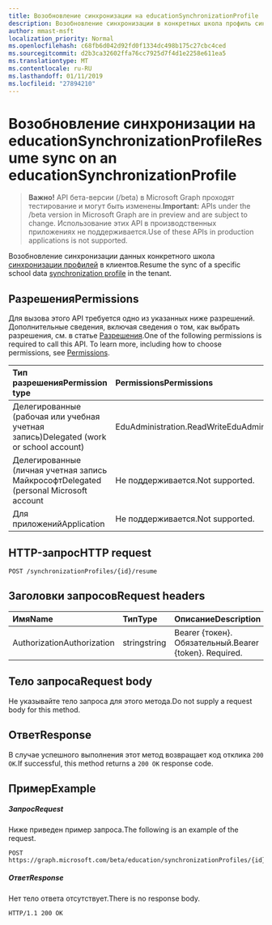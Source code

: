 ```yaml
---
title: Возобновление синхронизации на educationSynchronizationProfile
description: Возобновление синхронизации в конкретных школа профиль синхронизации данных клиента.
author: mmast-msft
localization_priority: Normal
ms.openlocfilehash: c68fb6d042d92fd0f1334dc498b175c27cbc4ced
ms.sourcegitcommit: d2b3ca32602ffa76cc7925d7f4d1e2258e611ea5
ms.translationtype: MT
ms.contentlocale: ru-RU
ms.lasthandoff: 01/11/2019
ms.locfileid: "27894210"
---
```

# <a name="resume-sync-on-an-educationsynchronizationprofile"></a><span data-ttu-id="e173a-103">Возобновление синхронизации на educationSynchronizationProfile</span><span class="sxs-lookup"><span data-stu-id="e173a-103">Resume sync on an educationSynchronizationProfile</span></span>

> <span data-ttu-id="e173a-104">**Важно!** API бета-версии (/beta) в Microsoft Graph проходят тестирование и могут быть изменены.</span><span class="sxs-lookup"><span data-stu-id="e173a-104">**Important:** APIs under the /beta version in Microsoft Graph are in preview and are subject to change.</span></span> <span data-ttu-id="e173a-105">Использование этих API в производственных приложениях не поддерживается.</span><span class="sxs-lookup"><span data-stu-id="e173a-105">Use of these APIs in production applications is not supported.</span></span>

<span data-ttu-id="e173a-106">Возобновление синхронизации данных конкретного школа [синхронизации профилей](../resources/educationsynchronizationprofile.md) в клиентов.</span><span class="sxs-lookup"><span data-stu-id="e173a-106">Resume the sync of a specific school data [synchronization profile](../resources/educationsynchronizationprofile.md) in the tenant.</span></span>

## <a name="permissions"></a><span data-ttu-id="e173a-107">Разрешения</span><span class="sxs-lookup"><span data-stu-id="e173a-107">Permissions</span></span>
<span data-ttu-id="e173a-p102">Для вызова этого API требуется одно из указанных ниже разрешений. Дополнительные сведения, включая сведения о том, как выбрать разрешения, см. в статье [Разрешения](/graph/permissions-reference).</span><span class="sxs-lookup"><span data-stu-id="e173a-p102">One of the following permissions is required to call this API. To learn more, including how to choose permissions, see [Permissions](/graph/permissions-reference).</span></span>

| <span data-ttu-id="e173a-110">Тип разрешения</span><span class="sxs-lookup"><span data-stu-id="e173a-110">Permission type</span></span> | <span data-ttu-id="e173a-111">Permissions</span><span class="sxs-lookup"><span data-stu-id="e173a-111">Permissions</span></span> |
|:-----------|:----------|
| <span data-ttu-id="e173a-112">Делегированные (рабочая или учебная учетная запись)</span><span class="sxs-lookup"><span data-stu-id="e173a-112">Delegated (work or school account)</span></span> | <span data-ttu-id="e173a-113">EduAdministration.ReadWrite</span><span class="sxs-lookup"><span data-stu-id="e173a-113">EduAdministration.ReadWrite</span></span> |
|<span data-ttu-id="e173a-114">Делегированные (личная учетная запись Майкрософт</span><span class="sxs-lookup"><span data-stu-id="e173a-114">Delegated (personal Microsoft account</span></span>|<span data-ttu-id="e173a-115">Не поддерживается.</span><span class="sxs-lookup"><span data-stu-id="e173a-115">Not supported.</span></span>|
|<span data-ttu-id="e173a-116">Для приложений</span><span class="sxs-lookup"><span data-stu-id="e173a-116">Application</span></span>|<span data-ttu-id="e173a-117">Не поддерживается.</span><span class="sxs-lookup"><span data-stu-id="e173a-117">Not supported.</span></span>|

## <a name="http-request"></a><span data-ttu-id="e173a-118">HTTP-запрос</span><span class="sxs-lookup"><span data-stu-id="e173a-118">HTTP request</span></span>
<!-- { "blockType": "ignored" } -->
```http
POST /synchronizationProfiles/{id}/resume
```

## <a name="request-headers"></a><span data-ttu-id="e173a-119">Заголовки запросов</span><span class="sxs-lookup"><span data-stu-id="e173a-119">Request headers</span></span>
| <span data-ttu-id="e173a-120">Имя</span><span class="sxs-lookup"><span data-stu-id="e173a-120">Name</span></span>       | <span data-ttu-id="e173a-121">Тип</span><span class="sxs-lookup"><span data-stu-id="e173a-121">Type</span></span> | <span data-ttu-id="e173a-122">Описание</span><span class="sxs-lookup"><span data-stu-id="e173a-122">Description</span></span>|
|:-----------|:------|:----------|
| <span data-ttu-id="e173a-123">Authorization</span><span class="sxs-lookup"><span data-stu-id="e173a-123">Authorization</span></span>  | <span data-ttu-id="e173a-124">string</span><span class="sxs-lookup"><span data-stu-id="e173a-124">string</span></span>  | <span data-ttu-id="e173a-p103">Bearer {токен}. Обязательный.</span><span class="sxs-lookup"><span data-stu-id="e173a-p103">Bearer {token}. Required.</span></span>  |

## <a name="request-body"></a><span data-ttu-id="e173a-127">Тело запроса</span><span class="sxs-lookup"><span data-stu-id="e173a-127">Request body</span></span>
<span data-ttu-id="e173a-128">Не указывайте тело запроса для этого метода.</span><span class="sxs-lookup"><span data-stu-id="e173a-128">Do not supply a request body for this method.</span></span>
## <a name="response"></a><span data-ttu-id="e173a-129">Ответ</span><span class="sxs-lookup"><span data-stu-id="e173a-129">Response</span></span>
<span data-ttu-id="e173a-130">В случае успешного выполнения этот метод возвращает код отклика `200 OK`.</span><span class="sxs-lookup"><span data-stu-id="e173a-130">If successful, this method returns a `200 OK` response code.</span></span>

## <a name="example"></a><span data-ttu-id="e173a-131">Пример</span><span class="sxs-lookup"><span data-stu-id="e173a-131">Example</span></span>
##### <a name="request"></a><span data-ttu-id="e173a-132">Запрос</span><span class="sxs-lookup"><span data-stu-id="e173a-132">Request</span></span>
<span data-ttu-id="e173a-133">Ниже приведен пример запроса.</span><span class="sxs-lookup"><span data-stu-id="e173a-133">The following is an example of the request.</span></span>
<!-- {
  "blockType": "request",
  "name": "post_educationSynchronizationProfile_resume"
}-->
```http
POST https://graph.microsoft.com/beta/education/synchronizationProfiles/{id}/resume
```

##### <a name="response"></a><span data-ttu-id="e173a-134">Ответ</span><span class="sxs-lookup"><span data-stu-id="e173a-134">Response</span></span>

<span data-ttu-id="e173a-135">Нет тело ответа отсутствует.</span><span class="sxs-lookup"><span data-stu-id="e173a-135">There is no response body.</span></span>

<!-- {
  "blockType": "response",
  "name": "post_educationSynchronizationProfile_resume"
}-->
```
HTTP/1.1 200 OK
```
